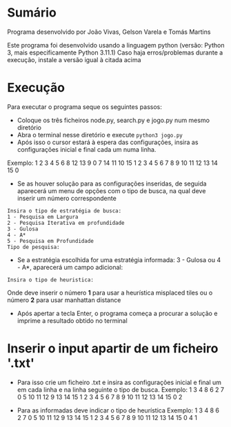 
# Sumário

Programa desenvolvido por João Vivas, Gelson Varela e Tomás Martins

Este programa foi desenvolvido usando a linguagem python (versão: Python 3, mais especificamente Python 3.11.1) 
Caso haja erros/problemas durante a execução, instale a versão igual à citada acima
	
# Execução

Para executar o programa seque os seguintes passos:

- Coloque os três ficheiros node.py, search.py e jogo.py num mesmo diretório
- Abra o terminal nesse diretório e execute `python3 jogo.py`
- Após isso o cursor estará à espera das configurações, insira as configurações inicial e final cada um numa linha. 

Exemplo:
1 2 3 4 5 6 8 12 13 9 0 7 14 11 10 15
1 2 3 4 5 6 7 8 9 10 11 12 13 14 15 0

- Se as houver solução para as configurações inseridas, de seguida aparecerá um menu de opções com o tipo de busca, na qual deve inserir um número correspondente

```
Insira o tipo de estratégia de busca:
1 - Pesquisa em Largura
2 - Pesquisa Iterativa em profundidade
3 - Gulosa
4 - A*
5 - Pesquisa em Profundidade
Tipo de pesquisa:
```

- Se a estratégia escolhida for uma estratégia informada: 3 - Gulosa ou 4 - A*, aparecerá um campo adicional:
```
Insira o tipo de heuristica:
```
Onde deve inserir o número **1** para usar a heurística misplaced tiles ou o número **2** para usar manhattan distance

- Após apertar a tecla Enter, o programa começa a procurar a solução e imprime a resultado obtido no terminal

# Inserir o input apartir de um ficheiro '.txt'

- Para isso crie um ficheiro .txt e insira as configurações inicial e final um em cada linha e na linha seguinte o tipo de busca.
Exemplo:
1 3 4 8 6 2 7 0 5 10 11 12 9 13 14 15
1 2 3 4 5 6 7 8 9 10 11 12 13 14 15 0
2

- Para as informadas deve indicar o tipo de heurística
Exemplo:
1 3 4 8 6 2 7 0 5 10 11 12 9 13 14 15
1 2 3 4 5 6 7 8 9 10 11 12 13 14 15 0
4
1
